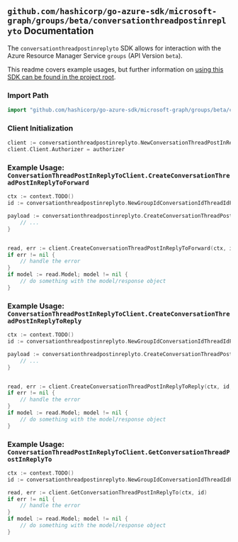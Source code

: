 
## `github.com/hashicorp/go-azure-sdk/microsoft-graph/groups/beta/conversationthreadpostinreplyto` Documentation

The `conversationthreadpostinreplyto` SDK allows for interaction with the Azure Resource Manager Service `groups` (API Version `beta`).

This readme covers example usages, but further information on [using this SDK can be found in the project root](https://github.com/hashicorp/go-azure-sdk/tree/main/docs).

### Import Path

```go
import "github.com/hashicorp/go-azure-sdk/microsoft-graph/groups/beta/conversationthreadpostinreplyto"
```


### Client Initialization

```go
client := conversationthreadpostinreplyto.NewConversationThreadPostInReplyToClientWithBaseURI("https://management.azure.com")
client.Client.Authorizer = authorizer
```


### Example Usage: `ConversationThreadPostInReplyToClient.CreateConversationThreadPostInReplyToForward`

```go
ctx := context.TODO()
id := conversationthreadpostinreplyto.NewGroupIdConversationIdThreadIdPostID("groupIdValue", "conversationIdValue", "conversationThreadIdValue", "postIdValue")

payload := conversationthreadpostinreplyto.CreateConversationThreadPostInReplyToForwardRequest{
	// ...
}


read, err := client.CreateConversationThreadPostInReplyToForward(ctx, id, payload)
if err != nil {
	// handle the error
}
if model := read.Model; model != nil {
	// do something with the model/response object
}
```


### Example Usage: `ConversationThreadPostInReplyToClient.CreateConversationThreadPostInReplyToReply`

```go
ctx := context.TODO()
id := conversationthreadpostinreplyto.NewGroupIdConversationIdThreadIdPostID("groupIdValue", "conversationIdValue", "conversationThreadIdValue", "postIdValue")

payload := conversationthreadpostinreplyto.CreateConversationThreadPostInReplyToReplyRequest{
	// ...
}


read, err := client.CreateConversationThreadPostInReplyToReply(ctx, id, payload)
if err != nil {
	// handle the error
}
if model := read.Model; model != nil {
	// do something with the model/response object
}
```


### Example Usage: `ConversationThreadPostInReplyToClient.GetConversationThreadPostInReplyTo`

```go
ctx := context.TODO()
id := conversationthreadpostinreplyto.NewGroupIdConversationIdThreadIdPostID("groupIdValue", "conversationIdValue", "conversationThreadIdValue", "postIdValue")

read, err := client.GetConversationThreadPostInReplyTo(ctx, id)
if err != nil {
	// handle the error
}
if model := read.Model; model != nil {
	// do something with the model/response object
}
```
